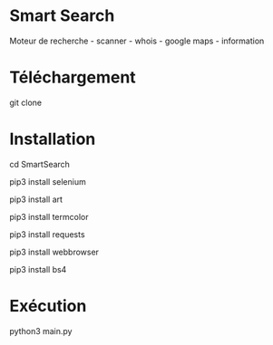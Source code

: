 # Smart Search
Moteur de recherche - scanner - whois - google maps - information

# Téléchargement

git clone 

# Installation

cd SmartSearch

pip3 install selenium

pip3 install art

pip3 install termcolor

pip3 install requests

pip3 install webbrowser

pip3 install bs4

# Exécution

python3 main.py
